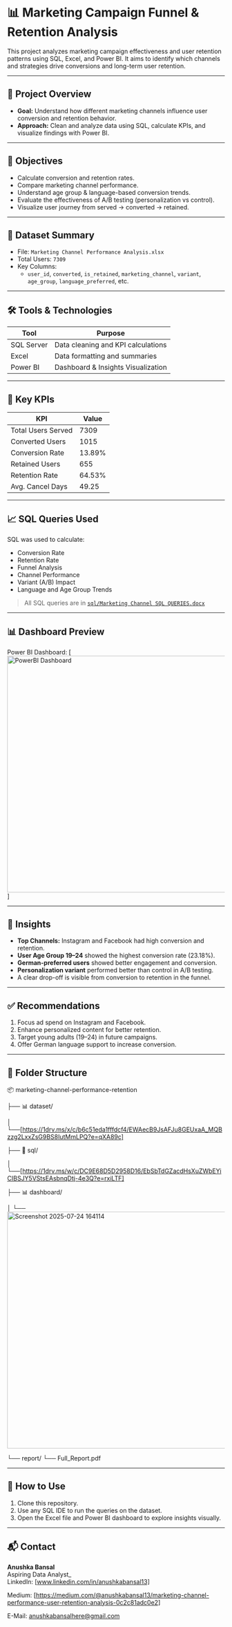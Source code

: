 # 📊 Marketing Campaign Funnel & Retention Analysis

This project analyzes marketing campaign effectiveness and user retention patterns using SQL, Excel, and Power BI. It aims to identify which channels and strategies drive conversions and long-term user retention.

---

## 🧠 Project Overview

- **Goal:** Understand how different marketing channels influence user conversion and retention behavior.
- **Approach:** Clean and analyze data using SQL, calculate KPIs, and visualize findings with Power BI.

---

## 🎯 Objectives

- Calculate conversion and retention rates.
- Compare marketing channel performance.
- Understand age group & language-based conversion trends.
- Evaluate the effectiveness of A/B testing (personalization vs control).
- Visualize user journey from served → converted → retained.

---

## 📁 Dataset Summary

- File: `Marketing Channel Performance Analysis.xlsx`
- Total Users: `7309`
- Key Columns:
  - `user_id`, `converted`, `is_retained`, `marketing_channel`, `variant`, `age_group`, `language_preferred`, etc.

---

## 🛠️ Tools & Technologies

| Tool          | Purpose                         |
|---------------|---------------------------------|
| SQL Server | Data cleaning and KPI calculations |
| Excel         | Data formatting and summaries   |
| Power BI      | Dashboard & Insights Visualization |

---

## 📌 Key KPIs

| KPI                    | Value     |
|------------------------|-----------|
| Total Users Served     | 7309      |
| Converted Users        | 1015      |
| Conversion Rate        | 13.89%    |
| Retained Users         | 655       |
| Retention Rate         | 64.53%    |
| Avg. Cancel Days       | 49.25     |

---

## 📈 SQL Queries Used

SQL was used to calculate:

- Conversion Rate
- Retention Rate
- Funnel Analysis
- Channel Performance
- Variant (A/B) Impact
- Language and Age Group Trends

> All SQL queries are in [`sql/Marketing Channel SQL QUERIES.docx`](https://1drv.ms/w/c/DC9E68D5D2958D16/EbSbTdGZacdHsXuZWbEYiCIBSJY5VStsEAsbnqDtj-4e3Q?e=HIKXkt)

---

## 📊 Dashboard Preview

Power BI Dashboard: [<img width="1019" height="548" alt="PowerBI Dashboard" src="https://github.com/user-attachments/assets/258008ee-6ee3-40bb-bb9d-9f3404ae93d2" />]


---

## 📍 Insights

- **Top Channels:** Instagram and Facebook had high conversion and retention.
- **User Age Group 19–24** showed the highest conversion rate (23.18%).
- **German-preferred users** showed better engagement and conversion.
- **Personalization variant** performed better than control in A/B testing.
- A clear drop-off is visible from conversion to retention in the funnel.

---

## ✅ Recommendations

1. Focus ad spend on Instagram and Facebook.
2. Enhance personalized content for better retention.
3. Target young adults (19–24) in future campaigns.
4. Offer German language support to increase conversion.

---

## 📁 Folder Structure

📦 marketing-channel-performance-retention

├── 📊 dataset/

│ └──[https://1drv.ms/x/c/b6c51eda1fffdcf4/EWAecB9JsAFJu8GEUxaA_MQBzzg2LxxZsG9BS8IutMmLPQ?e=qXA89c]

├── 📜 sql/

│ └──[https://1drv.ms/w/c/DC9E68D5D2958D16/EbSbTdGZacdHsXuZWbEYiCIBSJY5VStsEAsbnqDtj-4e3Q?e=rxiLTF]

├── 📊 dashboard/


│ └──<img width="1019" height="548" alt="Screenshot 2025-07-24 164114" src="https://github.com/user-attachments/assets/382c6c5f-b5ef-41c1-ad28-21f3ae4815b8" />

└── report/
   └── Full_Report.pdf 


---

## 🚀 How to Use

1. Clone this repository.
2. Use any SQL IDE to run the queries on the dataset.
3. Open the Excel file and Power BI dashboard to explore insights visually.

---

## 📬 Contact

**Anushka Bansal**  
  Aspiring Data Analyst_  
LinkedIn: [www.linkedin.com/in/anushkabansal13] 

Medium: [https://medium.com/@anushkabansal13/marketing-channel-performance-user-retention-analysis-0c2c81adc0e2]

E-Mail: anushkabansalhere@gmail.com

